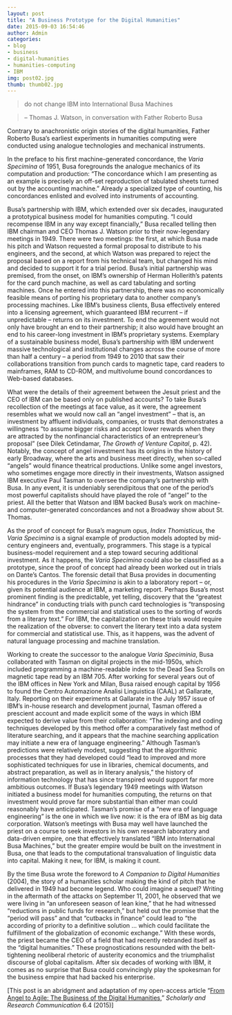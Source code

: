 ```yaml
---
layout: post
title: "A Business Prototype for the Digital Humanities"
date: 2015-09-03 16:54:46
author: Admin
categories:
- blog
- business
- digital-humanities
- humanities-computing
- IBM
img: post02.jpg
thumb: thumb02.jpg
---
```


>do not change IBM into International Busa Machines

>– Thomas J. Watson, in conversation with Father Roberto Busa

Contrary to anachronistic origin stories of the digital humanities, Father Roberto Busa’s earliest experiments in humanities computing were conducted using analogue technologies and mechanical instruments. 
<!--more-->
In the preface to his first machine-generated concordance, the *Varia Specimina* of 1951, Busa foregrounds the analogue mechanics of its computation and production: “The concordance which I am presenting as an example is precisely an off-set reproduction of tabulated sheets turned out by the accounting machine.” Already a specialized type of counting, his concordances enlisted and evolved into instruments of accounting.

Busa’s partnership with IBM, which extended over six decades, inaugurated a prototypical business model for humanities computing. “I could recompense IBM in any way except financially,” Busa recalled telling then IBM chairman and CEO Thomas J. Watson prior to their now-legendary meetings in 1949. There were two meetings: the first, at which Busa made his pitch and Watson requested a formal proposal to distribute to his engineers, and the second, at which Watson was prepared to reject the proposal based on a report from his technical team, but changed his mind and decided to support it for a trial period. Busa’s initial partnership was premised, from the onset, on IBM’s ownership of Herman Hollerith’s patents for the card punch machine, as well as card tabulating and sorting machines. Once he entered into this partnership, there was no economically feasible means of porting his proprietary data to another company’s processing machines. Like IBM’s business clients, Busa effectively entered into a licensing agreement, which guaranteed IBM recurrent – if unpredictable – returns on its investment. To end the agreement would not only have brought an end to their partnership; it also would have brought an end to his career-long investment in IBM’s proprietary systems. Exemplary of a sustainable business model, Busa’s partnership with IBM underwent massive technological and institutional changes across the course of more than half a century – a period from 1949 to 2010 that saw their collaborations transition from punch cards to magnetic tape, card readers to mainframes, RAM to CD-ROM, and multivolume bound concordances to Web-based databases. 

What were the details of their agreement between the Jesuit priest and the CEO of IBM can be based only on published accounts? To take Busa’s recollection of the meetings at face value, as it were, the agreement resembles what we would now call an “angel investment” – that is, an investment by affluent individuals, companies, or trusts that demonstrates a willingness “to assume bigger risks and accept lower rewards when they are attracted by the nonfinancial characteristics of an entrepreneur’s proposal” (see Dilek Cetindamar, *The Growth of Venture Capital*, p. 42). Notably, the concept of angel investment has its origins in the history of early Broadway, where the arts and business meet directly, when so-called “angels” would finance theatrical productions. Unlike some angel investors, who sometimes engage more directly in their investments, Watson assigned IBM executive Paul Tasman to oversee the company’s partnership with Busa. In any event, it is undeniably serendipitous that one of the period’s most powerful capitalists should have played the role of “angel” to the priest. All the better that Watson and IBM backed Busa’s work on machine- and computer-generated concordances and not a Broadway show about St. Thomas.

As the proof of concept for Busa’s magnum opus, *Index Thomisticus*, the *Varia Specimina* is a signal example of production models adopted by mid-century engineers and, eventually, programmers. This stage is a typical business-model requirement and a step toward securing additional investment. As it happens, the *Varia Specimina* could also be classified as a prototype, since the proof of concept had already been worked out in trials on Dante’s Cantos. The forensic detail that Busa provides in documenting his procedures in the *Varia Specimina* is akin to a laboratory report – or, given its potential audience at IBM, a marketing report. Perhaps Busa’s most prominent finding is the predictable, yet telling, discovery that the “greatest hindrance” in conducting trials with punch card technologies is “transposing the system from the commercial and statistical uses to the sorting of words from a literary text.” For IBM, the capitalization on these trials would require the realization of the obverse: to convert the literary text into a data system for commercial and statistical use. This, as it happens, was the advent of natural language processing and machine translation.

Working to create the successor to the analogue *Varia Speciminia*, Busa collaborated with Tasman on digital projects in the mid-1950s, which included programming a machine-readable index to the Dead Sea Scrolls on magnetic tape read by an IBM 705. After working for several years out of the IBM offices in New York and Milan, Busa raised enough capital by 1956 to found the Centro Automazione Analisi Linguistica (CAAL) at Gallarate, Italy. Reporting on their experiments at Gallarate in the July 1957 issue of IBM’s in-house research and development journal, Tasman offered a prescient account and made explicit some of the ways in which IBM expected to derive value from their collaboration: “The indexing and coding techniques developed by this method offer a comparatively fast method of literature searching, and it appears that the machine searching application may initiate a new era of language engineering.” Although Tasman’s predictions were relatively modest, suggesting that the algorithmic processes that they had developed could “lead to improved and more sophisticated techniques for use in libraries, chemical documents, and abstract preparation, as well as in literary analysis,” the history of information technology that has since transpired would support far more ambitious outcomes. If Busa’s legendary 1949 meetings with Watson initiated a business model for humanities computing, the returns on that investment would prove far more substantial than either man could reasonably have anticipated. Tasman’s promise of a “new era of language engineering” is the one in which we live now: it is the era of IBM as big data corporation. Watson’s meetings with Busa may well have launched the priest on a course to seek investors in his own research laboratory and data-driven empire, one that effectively translated “IBM into International Busa Machines,” but the greater empire would be built on the investment in Busa, one that leads to the computational transvaluation of linguistic data into capital. Making it new, for IBM, is making it count.

By the time Busa wrote the foreword to *A Companion to Digital Humanities* (2004), the story of a humanities scholar making the kind of pitch that he delivered in 1949 had become legend. Who could imagine a sequel? Writing in the aftermath of the attacks on September 11, 2001, he observed that we were living in “an unforeseen season of lean kine,” that he had witnessed “reductions in public funds for research,” but held out the promise that the “period will pass” and that “cutbacks in finance” could lead to “the according of priority to a definitive solution … which could facilitate the fulfillment of the globalization of economic exchange.” With these words, the priest became the CEO of a field that had recently rebranded itself as the “digital humanities.” These prognostications resounded with the belt-tightening neoliberal rhetoric of austerity economics and the triumphalist discourse of global capitalism. After six decades of working with IBM, it comes as no surprise that Busa could convincingly play the spokesman for the business empire that had backed his enterprise.

[This post is an abridgment and adaptation of my open-access article “[From Angel to Agile: The Business of the Digital Humanities][angel],” *Scholarly and Research Communication* 6.4 (2015)]

[angel]: http://src-online.ca/index.php/src/article/view/208